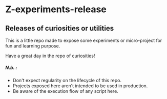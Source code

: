 # Z-experiments-release
## Releases of curiosities or utilities

This is a little repo made to expose some experiments or micro-project for fun and learning purpose.

Have a great day in the repo of curiosities!

##### N.b. :
- Don't expect regularity on the lifecycle of this repo.
- Projects exposed here aren't intended to be used in production.
- Be aware of the execution flow of any script here.
